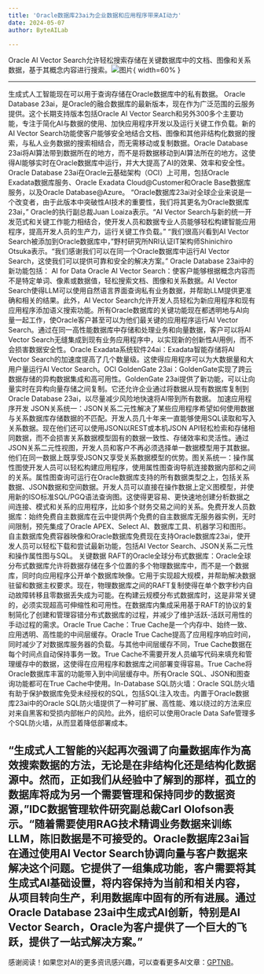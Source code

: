 ```yaml
---
title: 'Oracle数据库23ai为企业数据和应用程序带来AI动力'
date: 2024-05-07
author: ByteAILab

---
```


Oracle AI Vector Search允许轻松搜索存储在关键数据库中的文档、图像和关系数据，基于其概念内容进行搜索。![图片](https://ai-techpark.com/wp-content/uploads/2024/05/Oracle-Database-960x540.jpg){ width=60% }

---

生成式人工智能现在可以用于查询存储在Oracle数据库中的私有数据。
Oracle Database 23ai，是Oracle的融合数据库的最新版本，现在作为广泛范围的云服务提供。这个长期支持版本包括Oracle AI Vector Search和另外300多个主要功能，专注于简化AI与数据的使用、加快应用程序开发以及运行关键工作负载。新的AI Vector Search功能使客户能够安全地结合文档、图像和其他非结构化数据的搜索，与私人业务数据的搜索相结合，而无需移动或复制数据。Oracle Database 23ai将AI算法带到数据所在的地方，而不是将数据移动到AI算法所在的地方。这使得AI能够实时在Oracle数据库中运行，并大大提高了AI的效果、效率和安全性。
Oracle Database 23ai在Oracle云基础架构（OCI）上可用，包括Oracle Exadata数据库服务、Oracle Exadata Cloud@Customer和Oracle Base数据库服务，以及Oracle Database@Azure。
“Oracle数据库23ai对全球企业来说是一个改变者，由于此版本中突破性AI技术的重要性，我们将其更名为Oracle数据库23ai，” Oracle的执行副总裁Juan Loaiza表示。“AI Vector Search与新的统一开发范式和关键工作能力相结合，使开发人员和数据专业人员能够轻松构建智能应用程序，提高开发人员的生产力，运行关键工作负载。”
“我们很高兴看到AI Vector Search被添加到Oracle数据库中，”野村研究所NRI认证IT架构师Shinichiro Otsuka表示。“我们感谢我们可以在同一个Oracle数据库中运行AI Vector Search，这使我们可以提供可靠和安全的解决方案。”
Oracle Database 23ai中的新功能包括：
AI for Data
Oracle AI Vector Search：使客户能够根据概念内容而不是特定单词、像素或数据值，轻松搜索文档、图像和关系数据。AI Vector Search使得LLM可以使用自然语言界面查询私有业务数据，并帮助LLM提供更准确和相关的结果。此外，AI Vector Search允许开发人员轻松为新应用程序和现有应用程序添加语义搜索功能。所有Oracle数据库的关键功能现在都透明地与AI向量一起工作，使Oracle客户甚至可以为他们最关键的应用程序运行AI Vector Search。通过在同一高性能数据库中存储和处理业务和向量数据，客户可以将AI Vector Search无缝集成到现有业务应用程序中，以实现新的创新性AI用例，而不会损害数据安全性。Oracle Exadata系统软件24ai：Exadata智能存储将AI Vector Search的加速度提高了几个数量级。这使得应用程序可以为大数据量和大用户量运行AI Vector Search。OCI GoldenGate 23ai：GoldenGate实现了跨云数据存储的异构数据集成和高可用性。GoldenGate 23ai提供了新功能，可以让向量实时在异构向量存储之间复制。它还允许企业通过将数据从现有数据库复制到Oracle Database 23ai，以尽量减少风险地快速将AI带到所有数据。
加速应用程序开发
JSON关系统一：JSON关系二元性解决了某些应用程序希望如何使用数据与关系数据库存储数据的不匹配。开发人员几十年来一直能够使用SQL读取和写入关系数据。现在他们还可以使用JSON以REST或本机JSON API轻松检索和存储相同数据，而不会损害关系数据模型固有的数据一致性、存储效率和灵活性。通过JSON关系二元性视图，开发人员和客户不再必须选择单一数据模型用于其数据。他们在同一数据上既享受JSON又享受关系数据模型的优势。图关系统一：操作属性图使开发人员可以轻松构建应用程序，使用属性图查询导航连接数据内部和之间的关系。属性图查询可运行在Oracle数据库支持的所有数据类型之上，包括关系数据、JSON数据和空间数据。开发人员可以直接在操作数据上定义图模型，并使用新的ISO标准SQL/PGQ语法查询图。这使得更容易、更快速地创建分析数据之间连接、模式和关系的应用程序，比如多个财务交易之间的关系。免费开发人员数据库：始终免费自主数据库在云中提供两个免费的自主数据库无服务器实例，无时间限制，预先集成了Oracle APEX、Select AI、数据库工具、机器学习和图形。自主数据库免费容器映像和Oracle数据库免费现在支持Oracle数据库23ai，使开发人员可以轻松下载和尝试最新功能，包括AI Vector Search、JSON关系二元性和操作属性图与SQL。
关键数据
RAFT的Oracle全球分布式数据库：Oracle全球分布式数据库允许将数据存储在多个位置的多个物理数据库中，而不是一个数据库，同时向应用程序公开单个数据库映像。它用于实现超大规模，并帮助解决数据驻留和数据主权要求。现在，物理数据库之间的RAFT复制使得在单个数字秒内自动故障转移且零数据丢失成为可能。在构建云规模分布式数据库时，这是非常关键的，必须实现超高可伸缩性和可用性。在数据库内集成采用基于RAFT的协议的复制简化了创建和管理容错分布式数据库的过程，并减少了维护活跃-活跃可用性的手动过程的需求。Oracle True Cache：True Cache是一个内存中、始终一致、应用透明、高性能的中间层缓存。Oracle True Cache提高了应用程序响应时间，同时减少了对数据库服务器的负载。与其他中间层缓存不同，True Cache数据在每个时间点自动保持事务一致。True Cache不需要开发人员编写代码来填充和管理缓存中的数据，这使得在应用程序和数据库之间部署变得容易。True Cache将Oracle数据库丰富的功能带入到中间层缓存中。所有Oracle SQL、JSON和图查询功能都可在True Cache中使用。In-Database SQL防火墙：Oracle SQL防火墙有助于保护数据库免受未经授权的SQL，包括SQL注入攻击。内置于Oracle数据库23ai中的Oracle SQL防火墙提供了一种可扩展、高性能、难以绕过的方法来应对来自黑客和受损内部帐户的风险。此外，组织可以使用Oracle Data Safe管理多个SQL防火墙，从而显着降低部署成本。

“生成式人工智能的兴起再次强调了向量数据库作为高效搜索数据的方法，无论是在非结构化还是结构化数据源中。然而，正如我们从经验中了解到的那样，孤立的数据库将成为另一个需要管理和保持同步的数据资源，”IDC数据管理软件研究副总裁Carl Olofson表示。“随着需要使用RAG技术精调业务数据来训练LLM，陈旧数据是不可接受的。Oracle数据库23ai旨在通过使用AI Vector Search协调向量与客户数据来解决这个问题。它提供了一组集成功能，客户需要将其生成式AI基础设置，将内容保持为当前和相关内容，从项目转向生产，利用数据库中固有的所有进展。通过Oracle Database 23ai中生成式AI创新，特别是AI Vector Search，Oracle为客户提供了一个巨大的飞跃，提供了一站式解决方案。”
---
感谢阅读！如果您对AI的更多资讯感兴趣，可以查看更多AI文章：[GPTNB](https://gptnb.com)。
